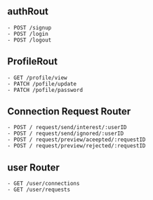 

## authRout
    - POST /signup
    - POST /login
    - POST /logout

## ProfileRout
    - GET /profile/view
    - PATCH /pofile/update
    - PATCH /pofile/password


## Connection Request Router
    - POST / request/send/interest/:userID
    - POST / request/send/ignored/:userID
    - POST / request/preview/aceepted/:requestID
    - POST / request/preview/rejected/:requestID

## user Router
    - GET /user/connections
    - GET /user/requests
    


    

